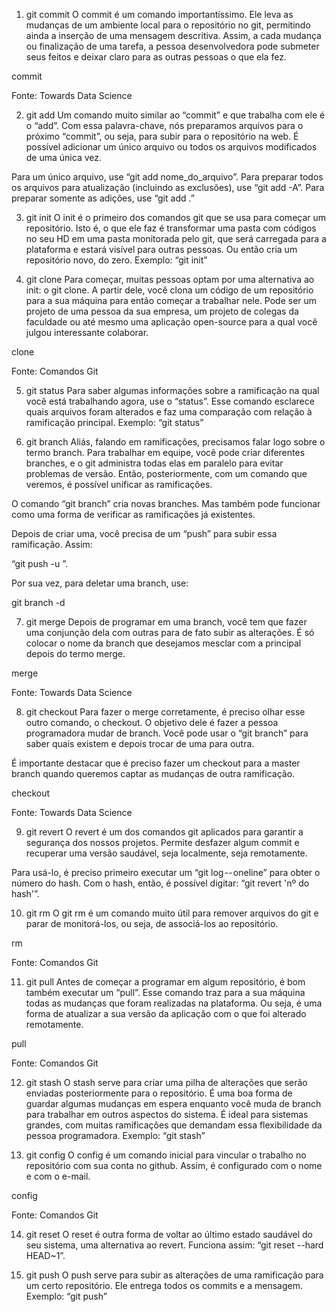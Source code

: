 1. git commit
O commit é um comando importantíssimo. Ele leva as mudanças de um ambiente local para o repositório no git, permitindo ainda a inserção de uma mensagem descritiva. Assim, a cada mudança ou finalização de uma tarefa, a pessoa desenvolvedora pode submeter seus feitos e deixar claro para as outras pessoas o que ela fez. 

commit

Fonte: Towards Data Science

2. git add
Um comando muito similar ao “commit” e que trabalha com ele é o “add”. Com essa palavra-chave, nós preparamos arquivos para o próximo “commit”, ou seja, para subir para o repositório na web. É possível adicionar um único arquivo ou todos os arquivos modificados de uma única vez.

Para um único arquivo, use “git add nome_do_arquivo”. Para preparar todos os arquivos para atualização (incluindo as exclusões), use “git add -A”. Para preparar somente as adições, use “git add .”

3. git init
O init é o primeiro dos comandos git que se usa para começar um repositório. Isto é, o que ele faz é transformar uma pasta com códigos no seu HD em uma pasta monitorada pelo git, que será carregada para a plataforma e estará visível para outras pessoas. Ou então cria um repositório novo, do zero. Exemplo: “git init”

4. git clone
Para começar, muitas pessoas optam por uma alternativa ao init: o git clone. A partir dele, você clona um código de um repositório para a sua máquina para então começar a trabalhar nele. Pode ser um projeto de uma pessoa da sua empresa, um projeto de colegas da faculdade ou até mesmo uma aplicação open-source para a qual você julgou interessante colaborar.

clone

Fonte: Comandos Git

5. git status
Para saber algumas informações sobre a ramificação na qual você está trabalhando agora, use o “status”. Esse comando esclarece quais arquivos foram alterados e faz uma comparação com relação à ramificação principal. Exemplo: “git status”

6. git branch
Aliás, falando em ramificações, precisamos falar logo sobre o termo branch. Para trabalhar em equipe, você pode criar diferentes branches, e o git administra todas elas em paralelo para evitar problemas de versão. Então, posteriormente, com um comando que veremos, é possível unificar as ramificações.

O comando “git branch” cria novas branches. Mas também pode funcionar como uma forma de verificar as ramificações já existentes. 

Depois de criar uma, você precisa de um “push” para subir essa ramificação. Assim:

“git push -u <remote> <nome-da-branch>”.

Por sua vez, para deletar uma branch, use:

git branch -d <nome-da-branch>

7. git merge
Depois de programar em uma branch, você tem que fazer uma conjunção dela com outras para de fato subir as alterações. É só colocar o nome da branch que desejamos mesclar com a principal depois do termo merge.

merge

Fonte: Towards Data Science

8. git checkout
Para fazer o merge corretamente, é preciso olhar esse outro comando, o checkout. O objetivo dele é fazer a pessoa programadora mudar de branch. Você pode usar o “git branch” para saber quais existem e depois trocar de uma para outra. 

É importante destacar que é preciso fazer um checkout para a master branch quando queremos captar as mudanças de outra ramificação.

checkout 

Fonte: Towards Data Science

9. git revert
O revert é um dos comandos git aplicados para garantir a segurança dos nossos projetos. Permite desfazer algum commit e recuperar uma versão saudável, seja localmente, seja remotamente. 

Para usá-lo, é preciso primeiro executar um “git log -- oneline” para obter o número do hash. Com o hash, então, é possível digitar: “git revert 'nº do hash'”.

10. git rm
O git rm é um comando muito útil para remover arquivos do git e parar de monitorá-los, ou seja, de associá-los ao repositório. 

rm

Fonte: Comandos Git

11. git pull
Antes de começar a programar em algum repositório, é bom também executar um “pull”. Esse comando traz para a sua máquina todas as mudanças que foram realizadas na plataforma. Ou seja, é uma forma de atualizar a sua versão da aplicação com o que foi alterado remotamente.

pull

Fonte: Comandos Git

12. git stash
O stash serve para criar uma pilha de alterações que serão enviadas posteriormente para o repositório. É uma boa forma de guardar algumas mudanças em espera enquanto você muda de branch para trabalhar em outros aspectos do sistema. É ideal para sistemas grandes, com muitas ramificações que demandam essa flexibilidade da pessoa programadora. Exemplo: “git stash”

13. git config
O config é um comando inicial para vincular o trabalho no repositório com sua conta no github. Assim, é configurado com o nome e com o e-mail. 

config

Fonte: Comandos Git

14. git reset
O reset é outra forma de voltar ao último estado saudável do seu sistema, uma alternativa ao revert. Funciona assim: “git reset --hard HEAD~1”.

15. git push
O push serve para subir as alterações de uma ramificação para um certo repositório. Ele entrega todos os commits e a mensagem. Exemplo: “git push”

